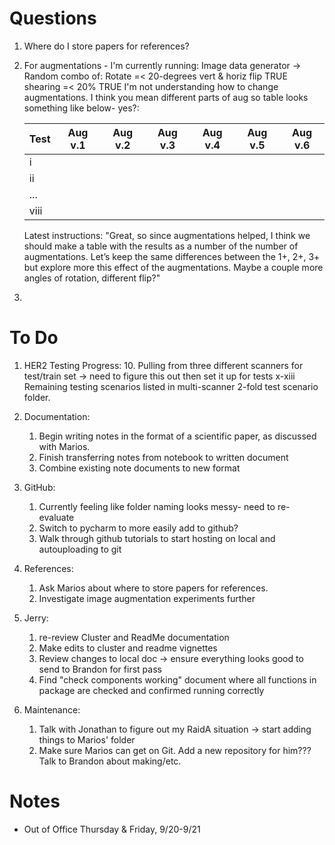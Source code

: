 # Questions
1. Where do I store papers for references?
2. For augmentations - I'm currently running:
            Image data generator -> Random combo of:
            Rotate =< 20-degrees
            vert & horiz flip TRUE
            shearing =< 20% TRUE
   I'm not understanding how to change augmentations. I think you mean different parts of aug so table looks something like below- yes?:
   
   |Test|Aug v.1|Aug v.2|Aug v.3|Aug v.4|Aug v.5|Aug v.6|
   |--|--|--|--|--|--|--|
   |i|||||||
   |ii|||||||
   |...|||||||
   |viii||||||||
   
   Latest instructions: "Great, so since augmentations helped, I think we should make a table with the results as a number of the number of augmentations.  Let’s keep the same differences between the 1+, 2+, 3+ but explore more this effect of the augmentations.  Maybe a couple more angles of rotation, different flip?"
3. 

# To Do
1. HER2 Testing Progress:
   10. Pulling from three different scanners for test/train set -> need to figure this out then set it up for tests x-xiii
       Remaining testing scenarios listed in multi-scanner 2-fold test scenario folder.

2. Documentation:
   1. Begin writing notes in the format of a scientific paper, as discussed with Marios.
   2. Finish transferring notes from notebook to written document
   3. Combine existing note documents to new format
   
3. GitHub:
   1. Currently feeling like folder naming looks messy- need to re-evaluate
   2. Switch to pycharm to more easily add to github? 
   3. Walk through github tutorials to start hosting on local and autouploading to git
   
4. References:
   1. Ask Marios about where to store papers for references. 
   2. Investigate image augmentation experiments further
   
5. Jerry:
   1. re-review Cluster and ReadMe documentation
   2. Make edits to cluster and readme vignettes
   3. Review changes to local doc -> ensure everything looks good to send to Brandon for first pass
   4. Find "check components working" document where all functions in package are checked and confirmed running correctly
   
6. Maintenance:
   1. Talk with Jonathan to figure out my RaidA situation -> start adding things to Marios' folder
   2. Make sure Marios can get on Git. Add a new repository for him??? Talk to Brandon about making/etc.




# Notes
 - Out of Office Thursday & Friday, 9/20-9/21
